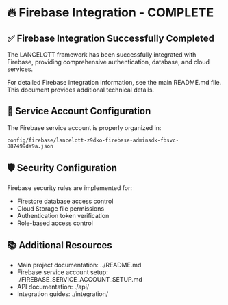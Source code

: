 # 🔥 Firebase Integration - COMPLETE

## ✅ **Firebase Integration Successfully Completed**

The LANCELOTT framework has been successfully integrated with Firebase, providing comprehensive authentication, database, and cloud services.

For detailed Firebase integration information, see the main README.md file. This document provides additional technical details.

## 🔧 **Service Account Configuration**

The Firebase service account is properly organized in:

```
config/firebase/lancelott-z9dko-firebase-adminsdk-fbsvc-887499da9a.json
```

## 🛡️ **Security Configuration**

Firebase security rules are implemented for:

- Firestore database access control
- Cloud Storage file permissions
- Authentication token verification
- Role-based access control

## 📚 **Additional Resources**

- Main project documentation: ../README.md
- Firebase service account setup: ./FIREBASE_SERVICE_ACCOUNT_SETUP.md
- API documentation: ./api/
- Integration guides: ./integration/

